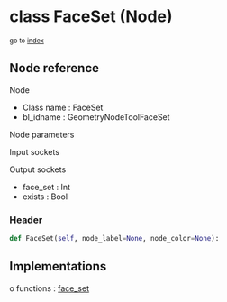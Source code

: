 # class FaceSet (Node)

<sub>go to [index](/docs/index.md)</sub>

## Node reference

Node
 - Class name : FaceSet
 - bl_idname : GeometryNodeToolFaceSet

Node parameters

Input sockets

Output sockets
 - face_set : Int
 - exists : Bool

### Header

``` python
def FaceSet(self, node_label=None, node_color=None):
```

## Implementations

o functions : [face_set](/docs/GeoNodes_classes/GLOBAL.md#face_set)

